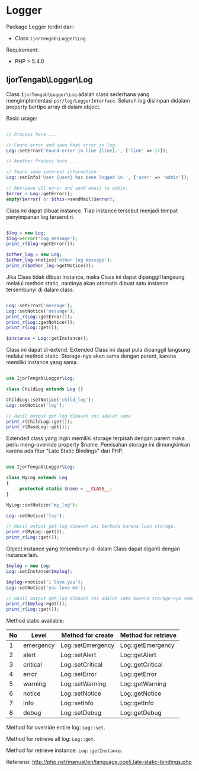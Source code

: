 # Logger

Package Logger terdiri dari:

  - Class ```IjorTengab\Logger\Log```

Requirement:
  - PHP > 5.4.0

## IjorTengab\Logger\Log

Class ```IjorTengab\Logger\Log``` adalah class sederhana yang
mengimplementasi ```psr/log/LoggerInterface```. Seluruh log disimpan
didalam property bertipe array di dalam object.

Basic usage:

```php

// Process here ...

// Found error and save that error in log.
Log::setError('Found error in line {line}.', ['line' => 17]);

// Another Process here ...

// Found some interest information.
Log::setInfo('User {user} has been logged in.', ['user' => 'admin']);

// Retrieve all error and send email to admin.
$error = Log::getError();
empty($error) or $this->sendMail($error);

```

Class ini dapat dibuat instance. Tiap instance tersebut menjadi tempat
penyimpanan log tersendiri.

```php

$log = new Log;
$log->error('log message');
print_r($log->getError());

$other_log = new Log;
$other_log->notice('other log message');
print_r($other_log->getNotice());

```

Jika Class tidak dibuat instance, maka Class ini dapat dipanggil langsung
melalui method static, nantinya akan otomatis dibuat satu instance tersembunyi
di dalam class.

```php

Log::setError('message');
Log::setNotice('message');
print_r(Log::getError());
print_r(Log::getNotice());
print_r(Log::get());

$instance = Log::getInstance();

```

Class ini dapat di-extend. Extended Class ini dapat pula dipanggil langsung
melalui method static. Storage-nya akan sama dengan parent, karena memiliki
instance yang sama.

```php

use IjorTengab\Logger\Log;

class ChildLog extends Log {}

ChildLog::setNotice('child_log');
Log::setNotice('log');

// Hasil output get log dibawah ini adalah sama.
print_r(ChildLog::get());
print_r(BaseLog::get());

```

Extended class yang ingin memiliki storage terpisah dengan parent maka perlu
meng-override property $name. Pemisahan storage ini dimungkinkan karena ada
fitur "Late Static Bindings" dari PHP.

```php

use IjorTengab\Logger\Log;

class MyLog extends Log
{
     protected static $name = __CLASS__;
}

MyLog::setNotice('my_log');

Log::setNotice('log');

// Hasil output get log dibawah ini berbeda karena lain storage.
print_r(MyLog::get());
print_r(Log::get());

```

Object instance yang tersembunyi di dalam Class dapat diganti dengan instance
lain.

```php
$mylog = new Log;
Log::setInstance($mylog);

$mylog->notice('i love you');
Log::setNotice('you love me');

// Hasil output get log dibawah ini adalah sama karena storage-nya sama.
print_r($mylog->get());
print_r(Log::get());
```

Method static available:

| No | Level     | Method for create |  Method for retrieve |
|----|-----------|-------------------|----------------------|
| 1  | emergency | Log::setEmergency | Log::getEmergency    |
| 2  | alert     | Log::setAlert     | Log::getAlert        |
| 3  | critical  | Log::setCritical  | Log::getCritical     |
| 4  | error     | Log::setError     | Log::getError        |
| 5  | warning   | Log::setWarning   | Log::getWarning      |
| 6  | notice    | Log::setNotice    | Log::getNotice       |
| 7  | info      | Log::setInfo      | Log::getInfo         |
| 8  | debug     | Log::setDebug     | Log::getDebug        |

Method for override entire log: ```Log::set```.

Method for retrieve all log: ```Log::get```.

Method for retrieve instance: ```Log::getInstance```.

Referensi:
http://php.net/manual/en/language.oop5.late-static-bindings.php
